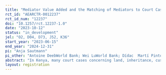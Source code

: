 ```yaml
---
title: "Mediator Value Added and the Matching of Mediators to Court Cases"
rct_id: "AEARCTR-0012237"
rct_id_num: "12237"
doi: "10.1257/rct.12237-1.0"
date: "2023-10-12"
status: "in_development"
jel: "O2, D04, D73, J52, K36"
start_year: "2023-06-15"
end_year: "2024-12-31"
pi: "Anja Sautmann"
pi_other: "Antoine DeebWorld Bank; Wei LuWorld Bank; Dídac  Martí PintoUniversity College London; Manuel Ramos-MaquedaWorld Bank and University of Oxford"
abstract: "In Kenya, many court cases concerning land, inheritance, custody, and family matters are referred to the newly introduced court-annexed mediation (CAM) system. However, 58% of mediation cases are not successfully resolved and returned to the court, and agreement rates vary greatly by mediator. We use historical data on mediation case outcomes to estimate the mediator "value added" for the probability of a mediation case reaching an agreement. We then randomly assign incoming cases to mediators with an estimated value added above vs. below the median to test whether value added is a robust predictor of future performance and to estimate the individual-specific contributions of mediators to mediation success."
layout: registration
---
```


